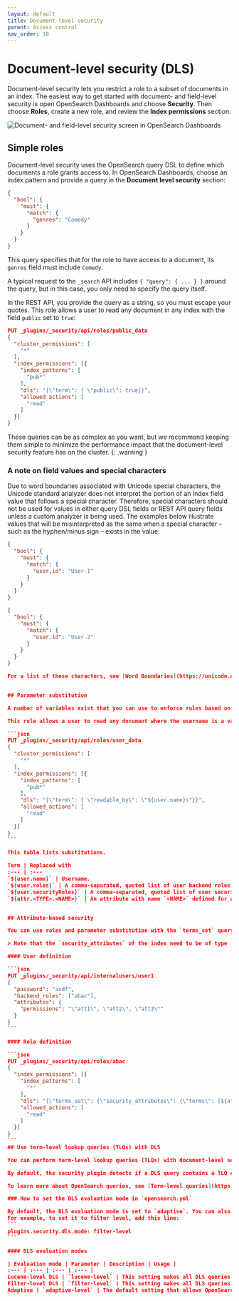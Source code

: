```yaml
---
layout: default
title: Document-level security
parent: Access control
nav_order: 10
---
```


# Document-level security (DLS)

Document-level security lets you restrict a role to a subset of documents in an index. The easiest way to get started with document- and field-level security is open OpenSearch Dashboards and choose **Security**. Then choose **Roles**, create a new role, and review the **Index permissions** section.

![Document- and field-level security screen in OpenSearch Dashboards]({{site.url}}{{site.baseurl}}/images/security-dls.png)


## Simple roles

Document-level security uses the OpenSearch query DSL to define which documents a role grants access to. In OpenSearch Dashboards, choose an index pattern and provide a query in the **Document level security** section:

```json
{
  "bool": {
    "must": {
      "match": {
        "genres": "Comedy"
      }
    }
  }
}
```

This query specifies that for the role to have access to a document, its `genres` field must include `Comedy`.

A typical request to the `_search` API includes `{ "query": { ... } }` around the query, but in this case, you only need to specify the query itself.

In the REST API, you provide the query as a string, so you must escape your quotes. This role allows a user to read any document in any index with the field `public` set to `true`:

```json
PUT _plugins/_security/api/roles/public_data
{
  "cluster_permissions": [
    "*"
  ],
  "index_permissions": [{
    "index_patterns": [
      "pub*"
    ],
    "dls": "{\"term\": { \"public\": true}}",
    "allowed_actions": [
      "read"
    ]
  }]
}
```

These queries can be as complex as you want, but we recommend keeping them simple to minimize the performance impact that the document-level security feature has on the cluster.
{: .warning }

### A note on field values and special characters

Due to word boundaries associated with Unicode special characters, the Unicode standard analyzer does not interpret the portion of an index field value that follows a special character. Therefore, special characters should not be used for values in either query DSL fields or REST API query fields unless a custom analyzer is being used. The examples below illustrate values that will be misinterpreted as the same when a special character – such as the hyphen/minus sign – exists in the value:

````json
{
  "bool": {
    "must": {
      "match": {
        "user.id": "User-1"
      }
    }
  }
}
````

````json
{
  "bool": {
    "must": {
      "match": {
        "user.id": "User-2"
      }
    }
  }
}

For a list of these characters, see [Word Boundaries](https://unicode.org/reports/tr29/#Word_Boundaries).


## Parameter substitution

A number of variables exist that you can use to enforce rules based on the properties of a user. For example, `${user.name}` is replaced with the name of the current user.

This rule allows a user to read any document where the username is a value of the `readable_by` field:

```json
PUT _plugins/_security/api/roles/user_data
{
  "cluster_permissions": [
    "*"
  ],
  "index_permissions": [{
    "index_patterns": [
      "pub*"
    ],
    "dls": "{\"term\": { \"readable_by\": \"${user.name}\"}}",
    "allowed_actions": [
      "read"
    ]
  }]
}
```

This table lists substitutions.

Term | Replaced with
:--- | :---
`${user.name}` | Username.
`${user.roles}` | A comma-separated, quoted list of user backend roles.
`${user.securityRoles}` | A comma-separated, quoted list of user security roles. 
`${attr.<TYPE>.<NAME>}` | An attribute with name `<NAME>` defined for a user. `<TYPE>` is `internal`, `jwt`, `proxy` or `ldap`


## Attribute-based security

You can use roles and parameter substitution with the `terms_set` query to enable attribute-based security.

> Note that the `security_attributes` of the index need to be of type `keyword`.

#### User definition

```json
PUT _plugins/_security/api/internalusers/user1
{
  "password": "asdf",
  "backend_roles": ["abac"],
  "attributes": {
    "permissions": "\"att1\", \"att2\", \"att3\""
  }
}
```

#### Role definition

```json
PUT _plugins/_security/api/roles/abac
{
  "index_permissions": [{
    "index_patterns": [
      "*"
    ],
    "dls": "{\"terms_set\": {\"security_attributes\": {\"terms\": [${attr.internal.permissions}], \"minimum_should_match_script\": {\"source\": \"doc['security_attributes'].length\"}}}}",
    "allowed_actions": [
      "read"
    ]
  }]
}
```
## Use term-level lookup queries (TLQs) with DLS 

You can perform term-level lookup queries (TLQs) with document-level security (DLS) using either of two modes: adaptive or filter level. The default mode is adaptive, where OpenSearch automatically switches between Lucene-level or filter-level mode depending on whether or not there is a TLQ. DLS queries without TLQs are executed in Lucene-level mode, whereas DLS queries with TLQs are executed in filter-level mode.

By default, the security plugin detects if a DLS query contains a TLQ or not and chooses the appropriate mode automatically at runtime.

To learn more about OpenSearch queries, see [Term-level queries](https://opensearch.org/docs/latest/opensearch/query-dsl/term/).

### How to set the DLS evaluation mode in `opensearch.yml`

By default, the DLS evaluation mode is set to `adaptive`. You can also explicitly set the mode in `opensearch.yml` with the `plugins.security.dls.mode` setting. Add a line to `opensearch.yml` with the desired evaluation mode. 
For example, to set it to filter level, add this line:
```
plugins.security.dls.mode: filter-level
```

#### DLS evaluation modes

| Evaluation mode | Parameter | Description | Usage |
:--- | :--- | :--- | :--- |
Lucene-level DLS | `lucene-level` | This setting makes all DLS queries apply to the Lucene level. | Lucene-level DLS modifies Lucene queries and data structures directly. This is the most efficient mode but does not allow certain advanced constructs in DLS queries, including TLQs.
Filter-level DLS | `filter-level` | This setting makes all DLS queries apply to the filter level. | In this mode, OpenSearch applies DLS by modifying queries that OpenSearch receives. This allows for term-level lookup queries in DLS queries, but you can only use the `get`, `search`, `mget`, and `msearch` operations to retrieve data from the protected index. Additionally, cross-cluster searches are limited with this mode.
Adaptive | `adaptive-level` | The default setting that allows OpenSearch to automatically choose the mode. | DLS queries without TLQs are executed in Lucene-level mode, while DLS queries that contain TLQ are executed in filter- level mode.
